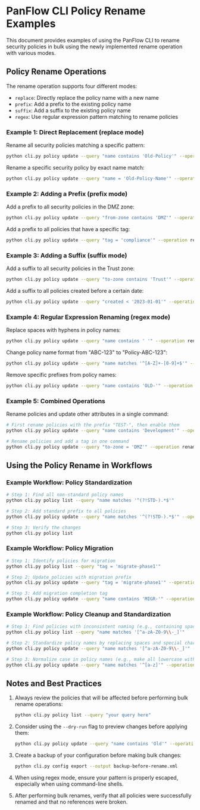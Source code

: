 # PanFlow CLI Policy Rename Examples

This document provides examples of using the PanFlow CLI to rename security policies in bulk using the newly implemented rename operation with various modes.

## Policy Rename Operations

The rename operation supports four different modes:
- `replace`: Directly replace the policy name with a new name
- `prefix`: Add a prefix to the existing policy name  
- `suffix`: Add a suffix to the existing policy name
- `regex`: Use regular expression pattern matching to rename policies

### Example 1: Direct Replacement (replace mode)

Rename all security policies matching a specific pattern:

```bash
python cli.py policy update --query "name contains 'Old-Policy'" --operation rename --params '{"mode": "replace", "name": "New-Policy-Name"}'
```

Rename a specific security policy by exact name match:

```bash
python cli.py policy update --query "name = 'Old-Policy-Name'" --operation rename --params '{"mode": "replace", "name": "New-Policy-Name"}'
```

### Example 2: Adding a Prefix (prefix mode)

Add a prefix to all security policies in the DMZ zone:

```bash
python cli.py policy update --query "from-zone contains 'DMZ'" --operation rename --params '{"mode": "prefix", "prefix": "DMZ-"}'
```

Add a prefix to all policies that have a specific tag:

```bash
python cli.py policy update --query "tag = 'compliance'" --operation rename --params '{"mode": "prefix", "prefix": "COMP-"}'
```

### Example 3: Adding a Suffix (suffix mode)

Add a suffix to all security policies in the Trust zone:

```bash
python cli.py policy update --query "to-zone contains 'Trust'" --operation rename --params '{"mode": "suffix", "suffix": "-Internal"}'
```

Add a suffix to all policies created before a certain date:

```bash
python cli.py policy update --query "created < '2023-01-01'" --operation rename --params '{"mode": "suffix", "suffix": "-Legacy"}'
```

### Example 4: Regular Expression Renaming (regex mode)

Replace spaces with hyphens in policy names:

```bash
python cli.py policy update --query "name contains ' '" --operation rename --params '{"mode": "regex", "pattern": " ", "replacement": "-"}'
```

Change policy name format from "ABC-123" to "Policy-ABC-123":

```bash
python cli.py policy update --query "name matches '^[A-Z]+-[0-9]+$'" --operation rename --params '{"mode": "regex", "pattern": "^([A-Z]+-[0-9]+)$", "replacement": "Policy-\\\\1"}'
```

Remove specific prefixes from policy names:

```bash
python cli.py policy update --query "name contains 'OLD-'" --operation rename --params '{"mode": "regex", "pattern": "^OLD-", "replacement": ""}'
```

### Example 5: Combined Operations

Rename policies and update other attributes in a single command:

```bash
# First rename policies with the prefix "TEST-", then enable them
python cli.py policy update --query "name contains 'Development'" --operation rename --params '{"mode": "prefix", "prefix": "TEST-"}' --operation enable
```

```bash
# Rename policies and add a tag in one command
python cli.py policy update --query "to-zone = 'DMZ'" --operation rename --params '{"mode": "suffix", "suffix": "-DMZ"}' --operation add-tag --params '{"tags": ["dmz-traffic"]}'
```

## Using the Policy Rename in Workflows

### Example Workflow: Policy Standardization

```bash
# Step 1: Find all non-standard policy names
python cli.py policy list --query "name matches '^(?!STD-).*$'"

# Step 2: Add standard prefix to all policies
python cli.py policy update --query "name matches '^(?!STD-).*$'" --operation rename --params '{"mode": "prefix", "prefix": "STD-"}'

# Step 3: Verify the changes
python cli.py policy list
```

### Example Workflow: Policy Migration

```bash
# Step 1: Identify policies for migration
python cli.py policy list --query "tag = 'migrate-phase1'"

# Step 2: Update policies with migration prefix
python cli.py policy update --query "tag = 'migrate-phase1'" --operation rename --params '{"mode": "prefix", "prefix": "MIGR-"}'

# Step 3: Add migration completion tag
python cli.py policy update --query "name contains 'MIGR-'" --operation add-tag --params '{"tags": ["migration-complete"]}'
```

### Example Workflow: Policy Cleanup and Standardization

```bash
# Step 1: Find policies with inconsistent naming (e.g., containing spaces or special characters)
python cli.py policy list --query "name matches '[^a-zA-Z0-9\\-_]'"

# Step 2: Standardize policy names by replacing spaces and special characters
python cli.py policy update --query "name matches '[^a-zA-Z0-9\\-_]'" --operation rename --params '{"mode": "regex", "pattern": "[^a-zA-Z0-9\\-_]", "replacement": "-"}'

# Step 3: Normalize case in policy names (e.g., make all lowercase with first word capitalized)
python cli.py policy update --query "name matches '^[a-z]'" --operation rename --params '{"mode": "regex", "pattern": "^([a-z])(.*)", "replacement": "\\\\U\\\\1\\\\L\\\\2"}'
```

## Notes and Best Practices

1. Always review the policies that will be affected before performing bulk rename operations:
   ```bash
   python cli.py policy list --query "your query here"
   ```

2. Consider using the `--dry-run` flag to preview changes before applying them:
   ```bash
   python cli.py policy update --query "name contains 'Old'" --operation rename --params '{"mode": "prefix", "prefix": "NEW-"}' --dry-run
   ```

3. Create a backup of your configuration before making bulk changes:
   ```bash
   python cli.py config export --output backup-before-rename.xml
   ```

4. When using regex mode, ensure your pattern is properly escaped, especially when using command-line shells.

5. After performing bulk renames, verify that all policies were successfully renamed and that no references were broken.